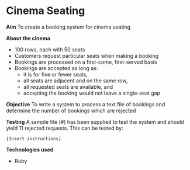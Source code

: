 Cinema Seating
==============

<strong>Aim</strong>
To create a booking system for cinema seating

<strong>About the cinema</strong>
- 100 rows, each with 50 seats
- Customers request particular seats when making a booking
- Bookings are processed on a first-come, first-served basis
- Bookings are accepted as long as:
  - it is for five or fewer seats,
  - all seats are adjacent and on the same row,
  - all requested seats are available, and 
  - accepting the booking would not leave a single-seat gap

<strong>Objective</strong>
To write a system to process a text file of bookings and determine the number of bookings which are rejected

<strong>Testing</strong>
A sample file (#) has been supplied to test the system and should yield 11 rejected requests.  This can be tested by:
```
[Insert instructions]
```

<strong>Technologies used</strong>
- Ruby
